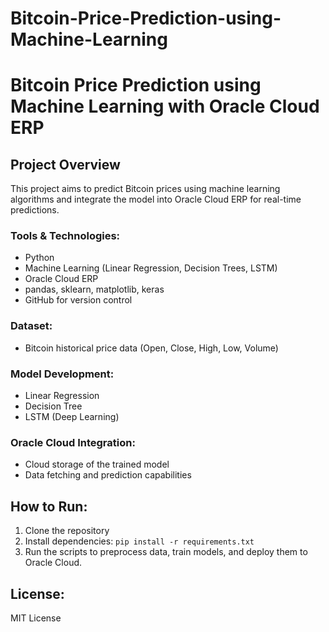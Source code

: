 # Bitcoin-Price-Prediction-using-Machine-Learning
# Bitcoin Price Prediction using Machine Learning with Oracle Cloud ERP

## Project Overview

This project aims to predict Bitcoin prices using machine learning algorithms and integrate the model into Oracle Cloud ERP for real-time predictions.

### Tools & Technologies:
- Python
- Machine Learning (Linear Regression, Decision Trees, LSTM)
- Oracle Cloud ERP
- pandas, sklearn, matplotlib, keras
- GitHub for version control

### Dataset:
- Bitcoin historical price data (Open, Close, High, Low, Volume)

### Model Development:
- Linear Regression
- Decision Tree
- LSTM (Deep Learning)

### Oracle Cloud Integration:
- Cloud storage of the trained model
- Data fetching and prediction capabilities

## How to Run:
1. Clone the repository
2. Install dependencies: `pip install -r requirements.txt`
3. Run the scripts to preprocess data, train models, and deploy them to Oracle Cloud.

## License:
MIT License
